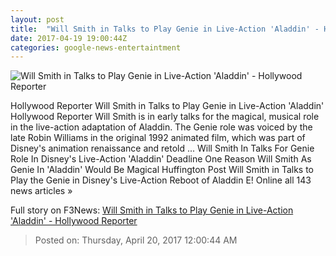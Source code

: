 ```yaml
---
layout: post
title:  "Will Smith in Talks to Play Genie in Live-Action 'Aladdin' - Hollywood Reporter"
date: 2017-04-19 19:00:44Z
categories: google-news-entertaintment
---
```


![Will Smith in Talks to Play Genie in Live-Action 'Aladdin' - Hollywood Reporter](http://cdn5.thr.com/sites/default/files/2017/04/genie_from_aladdin_and_will_smith_-split-h_2017.jpg)

Hollywood Reporter Will Smith in Talks to Play Genie in Live-Action 'Aladdin' Hollywood Reporter Will Smith is in early talks for the magical, musical role in the live-action adaptation of Aladdin. The Genie role was voiced by the late Robin Williams in the original 1992 animated film, which was part of Disney's animation renaissance and retold ... Will Smith In Talks For Genie Role In Disney's Live-Action 'Aladdin' Deadline One Reason Will Smith As Genie In 'Aladdin' Would Be Magical Huffington Post Will Smith in Talks to Play the Genie in Disney's Live-Action Reboot of Aladdin E! Online all 143 news articles »


Full story on F3News: [Will Smith in Talks to Play Genie in Live-Action 'Aladdin' - Hollywood Reporter](http://www.f3nws.com/n/q2NRVD)

> Posted on: Thursday, April 20, 2017 12:00:44 AM
